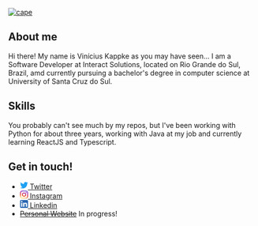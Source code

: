 <link rel="stylesheet" href="style.css">

[![cape](https://images-wixmp-ed30a86b8c4ca887773594c2.wixmp.com/f/9bd57427-9fb3-4f1d-b978-01633fbce702/dda1nhl-a794ad76-0319-47f4-b98d-64e86729c071.png?token=eyJ0eXAiOiJKV1QiLCJhbGciOiJIUzI1NiJ9.eyJzdWIiOiJ1cm46YXBwOjdlMGQxODg5ODIyNjQzNzNhNWYwZDQxNWVhMGQyNmUwIiwiaXNzIjoidXJuOmFwcDo3ZTBkMTg4OTgyMjY0MzczYTVmMGQ0MTVlYTBkMjZlMCIsIm9iaiI6W1t7InBhdGgiOiJcL2ZcLzliZDU3NDI3LTlmYjMtNGYxZC1iOTc4LTAxNjMzZmJjZTcwMlwvZGRhMW5obC1hNzk0YWQ3Ni0wMzE5LTQ3ZjQtYjk4ZC02NGU4NjcyOWMwNzEucG5nIn1dXSwiYXVkIjpbInVybjpzZXJ2aWNlOmZpbGUuZG93bmxvYWQiXX0._dF209esfdjDRcm7RDEMU8IlEUD2USn9gSn2MMyuihg)]()

## About me
Hi there! My name is Vinícius Kappke as you may have seen... I am a Software Developer at Interact Solutions, located on Rio Grande do Sul, Brazil, amd currently pursuing a bachelor's degree in computer science at University of Santa Cruz do Sul.

## Skills
You probably can't see much by my repos, but I've been working with Python for about three years, working with Java at my job and currently learning ReactJS and Typescript. 

## Get in touch!
- [<img src="res/twitter.svg" width="16px" height="16px"> Twitter](http://twitter.com/yts0l) 
- [<img src="res/instagram.svg" width="16px" height="16px"> Instagram](http://instagram.com/vini.kkkkappke) 
- [<img src="res/linkedin.svg" width="16px" height="16px"> Linkedin](https://www.linkedin.com/in/vinicius-kappke-837682232) 
- [~~Personal Website~~](http://kappke.tech/) In progress!
